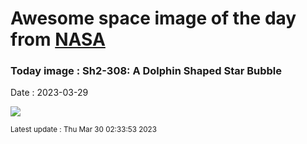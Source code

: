
# Awesome space image of the day from [NASA](https://api.nasa.gov/)

### Today image : Sh2-308: A Dolphin Shaped Star Bubble
Date : 2023-03-29

![](https://apod.nasa.gov/apod/image/2303/DolphinReef_Roig_960.jpg)

<small>Latest update : Thu Mar 30 02:33:53 2023</small>
        